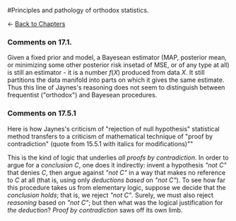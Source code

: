 #Principles and pathology of orthodox statistics.

$\leftarrow$ [Back to Chapters](./index.html)


### Comments on 17.1.

Given a fixed prior and model, a Bayesean estimator (MAP, posterior mean, or minimizing some other posterior risk insetad of MSE, or of any type at all) is still an estimator - it is a number $f(X)$ produced from data $X$. It still partitions the data manifold into parts on which it gives the same estimate.  Thus this line of Jaynes's reasoning does not seem to distinguish between frequentist ("orthodox") and Bayesean procedures. 


### Comments on 17.5.1

Here is how Jaynes's criticism of "rejection of null hypothesis" statistical method transfers to a criticism of mathematical technique of "proof by contradiction" (quote from 15.5.1 with italics for modifications)""

This is the kind of logic that underlies *all proofs by contradiction*. In order to argue
for a *conclusion C*, one does it indirectly: invent a 
hypothesis *"not C"* that denies *C*, then argue against *"not C"* in a way that makes
no reference to *C* at all (that is, using only *deductions based* on *"not C"*). To see how
far this procedure takes us from elementary logic, suppose we decide that the *conclusion holds*;
that is, we reject *"not C"*. Surely, we must also reject *reasoning* based on *"not C"*; but
then what was the logical justification for *the deduction*? *Proof by contradiction* saws off its own limb.
